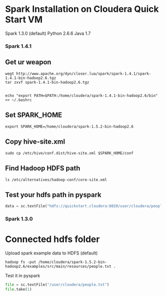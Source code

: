 Spark Installation on Cloudera Quick Start VM
========

Spark 1.3.0 (default)
Python 2.6.6
Java 1.7

### Spark 1.4.1
## Get ur weapon
```shell
wegt http://www.apache.org/dyn/closer.lua/spark/spark-1.4.1/spark-1.4.1-bin-hadoop2.6.tgz
tar zxvf spark-1.4.1-bin-hadoop2.6.tgz
```

## 
```shell
echo "export PATH=$PATH:/home/cloudera/spark-1.4.1-bin-hadoop2.6/bin" >> ~/.bashrc
```

## Set SPARK_HOME
```shell
export SPARK_HOME=/home/cloudera/spark-1.5.2-bin-hadoop2.6
```

## Copy hive-site.xml
```shell
sudo cp /etc/hive/conf.dist/hive-site.xml $SPARK_HOME/conf
```

## Find Hadoop HDFS path
```shell
ls /etc/alternatives/hadoop-conf/core-site.xml
```

## Test your hdfs path in pyspark
```python
data = sc.textFile("hdfs://quickstart.cloudera:8020/user/cloudera/people.txt")
```

### Spark 1.3.0 
# Connected hdfs folder

Upload spark example data to HDFS (default)
```shell
hadoop fs -put /home/cloudera/spark-1.5.2-bin-hadoop2.6/examples/src/main/resources/people.txt .
```
Test it in pyspark
```python
file = sc.textFile("/user/cloudera/people.txt")
file.take(1)
```
